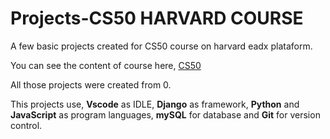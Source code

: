 # Projects-CS50 HARVARD COURSE

A few basic projects created for CS50 course on harvard eadx plataform.

You can see the content of course here, [CS50](https://learning.edx.org/course/course-v1:HarvardX+CS50W+Web/home)

All those projects were created from 0.

This projects use, **Vscode** as IDLE, **Django** as framework, **Python** and **JavaScript** as program languages, **mySQL** for database and **Git** for version control.


